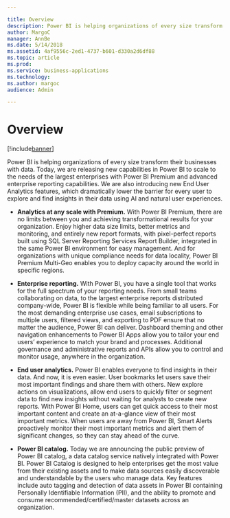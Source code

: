 ```yaml
---

title: Overview
description: Power BI is helping organizations of every size transform their businesses with data.
author: MargoC
manager: AnnBe
ms.date: 5/14/2018
ms.assetid: 4af9556c-2ed1-4737-b601-d330a2d6df88
ms.topic: article
ms.prod: 
ms.service: business-applications
ms.technology: 
ms.author: margoc
audience: Admin

---
```

#  Overview


[!include[banner](../../../includes/banner.md)]

Power BI is helping organizations of every size transform their businesses with
data. Today, we are releasing new capabilities in Power BI to scale to the needs
of the largest enterprises with Power BI Premium and advanced enterprise
reporting capabilities. We are also introducing new End User Analytics features,
which dramatically lower the barrier for every user to explore and find insights
in their data using AI and natural user experiences.

-   **Analytics at any scale with Premium.** With Power BI Premium, there are no
    limits between you and achieving transformational results for your
    organization. Enjoy higher data size limits, better metrics and monitoring,
    and entirely new report formats, with pixel-perfect reports built using SQL
    Server Reporting Services Report Builder, integrated in the same Power BI
    environment for easy management. And for organizations with unique
    compliance needs for data locality, Power BI Premium Multi-Geo enables you
    to deploy capacity around the world in specific regions.

-   **Enterprise reporting.** With Power BI, you have a single tool that works
    for the full spectrum of your reporting needs. From small teams
    collaborating on data, to the largest enterprise reports distributed
    company-wide, Power BI is flexible while being familiar to all users. For
    the most demanding enterprise use cases, email subscriptions to multiple
    users, filtered views, and exporting to PDF ensure that no matter the
    audience, Power BI can deliver. Dashboard theming and other navigation
    enhancements to Power BI Apps allow you to tailor your end users’ experience
    to match your brand and processes. Additional governance and administrative
    reports and APIs allow you to control and monitor usage, anywhere in the
    organization.

-   **End user analytics.** Power BI enables everyone to find insights in their
    data. And now, it is even easier. User bookmarks let users save their most
    important findings and share them with others. New explore actions on
    visualizations, allow end users to quickly filter or segment data to find
    new insights without waiting for analysts to create new reports. With Power
    BI Home, users can get quick access to their most important content and
    create an at-a-glance view of their most important metrics. When users are
    away from Power BI, Smart Alerts proactively monitor their most important
    metrics and alert them of significant changes, so they can stay ahead of the
    curve.

-   **Power BI catalog.** Today we are announcing the public preview of Power BI
    catalog, a data catalog service natively integrated with Power BI. Power BI
    Catalog is designed to help enterprises get the most value from their
    existing assets and to make data sources easily discoverable and
    understandable by the users who manage data. Key features include auto
    tagging and detection of data assets in Power BI containing Personally
    Identifiable Information (PII), and the ability to promote and consume
    recommended/certified/master datasets across an organization.

